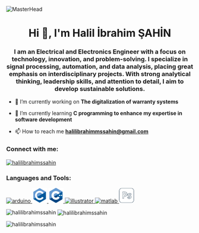 
![MasterHead](https://media.licdn.com/dms/image/v2/D4D16AQF2cumqxM9xLg/profile-displaybackgroundimage-shrink_350_1400/profile-displaybackgroundimage-shrink_350_1400/0/1707924059262?e=1742428800&v=beta&t=03o6WonA1RhsA6Vyf4nJx6jwBo0mHPmh-Q46pCTDxXU)


<h1 align="center">Hi 👋, I'm Halil İbrahim ŞAHİN</h1>
<h3 align="center">I am an Electrical and Electronics Engineer with a focus on technology, innovation, and problem-solving. I specialize in signal processing, automation, and data analysis, placing great emphasis on interdisciplinary projects. With strong analytical thinking, leadership skills, and attention to detail, I aim to develop sustainable solutions.</h3>



- 🔭 I’m currently working on **The digitalization of warranty systems**

- 🌱 I’m currently learning **C programming to enhance my expertise in software development**

- 📫 How to reach me **halilibrahimmssahin@gmail.com**

<h3 align="left">Connect with me:</h3>
<p align="left">
<a href="https://linkedin.com/in/halilibrahimssahin" target="blank"><img align="center" src="https://raw.githubusercontent.com/rahuldkjain/github-profile-readme-generator/master/src/images/icons/Social/linked-in-alt.svg" alt="halilibrahimssahin" height="30" width="40" /></a>
</p>

<h3 align="left">Languages and Tools:</h3>
<p align="left"> <a href="https://www.arduino.cc/" target="_blank" rel="noreferrer"> <img src="https://cdn.worldvectorlogo.com/logos/arduino-1.svg" alt="arduino" width="40" height="40"/> </a> <a href="https://www.cprogramming.com/" target="_blank" rel="noreferrer"> <img src="https://raw.githubusercontent.com/devicons/devicon/master/icons/c/c-original.svg" alt="c" width="40" height="40"/> </a> <a href="https://www.w3schools.com/cpp/" target="_blank" rel="noreferrer"> <img src="https://raw.githubusercontent.com/devicons/devicon/master/icons/cplusplus/cplusplus-original.svg" alt="cplusplus" width="40" height="40"/> </a> <a href="https://www.adobe.com/in/products/illustrator.html" target="_blank" rel="noreferrer"> <img src="https://www.vectorlogo.zone/logos/adobe_illustrator/adobe_illustrator-icon.svg" alt="illustrator" width="40" height="40"/> </a> <a href="https://www.mathworks.com/" target="_blank" rel="noreferrer"> <img src="https://upload.wikimedia.org/wikipedia/commons/2/21/Matlab_Logo.png" alt="matlab" width="40" height="40"/> </a> <a href="https://www.photoshop.com/en" target="_blank" rel="noreferrer"> <img src="https://raw.githubusercontent.com/devicons/devicon/master/icons/photoshop/photoshop-line.svg" alt="photoshop" width="40" height="40"/> </a> </p>

<p><img align="left" src="https://github-readme-stats.vercel.app/api/top-langs?username=halilibrahimssahin&show_icons=true&locale=en&layout=compact" alt="halilibrahimssahin" /></p>

<p>&nbsp;<img align="center" src="https://github-readme-stats.vercel.app/api?username=halilibrahimssahin&show_icons=true&locale=en" alt="halilibrahimssahin" /></p>



<p align="left"> <img src="https://komarev.com/ghpvc/?username=halilibrahimssahin&label=Profile%20views&color=0e75b6&style=flat" alt="halilibrahimssahin" /> </p>
